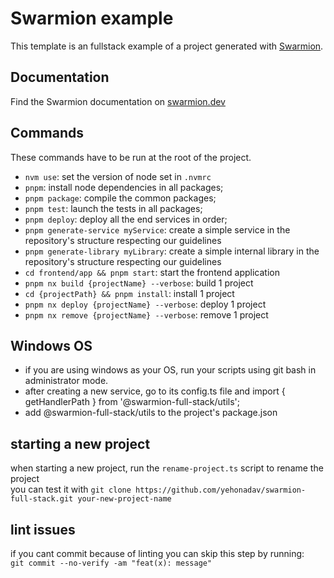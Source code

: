 # Swarmion example

This template is an fullstack example of a project generated with [Swarmion](https://github.com/swarmion/swarmion).

## Documentation

Find the Swarmion documentation on [swarmion.dev](https://www.swarmion.dev)

## Commands

These commands have to be run at the root of the project.

- `nvm use`: set the version of node set in `.nvmrc`
- `pnpm`: install node dependencies in all packages;
- `pnpm package`: compile the common packages;
- `pnpm test`: launch the tests in all packages;
- `pnpm deploy`: deploy all the end services in order;
- `pnpm generate-service myService`: create a simple service in the repository's structure respecting our guidelines
- `pnpm generate-library myLibrary`: create a simple internal library in the repository's structure respecting our guidelines
- `cd frontend/app && pnpm start`: start the frontend application
- `pnpm nx build {projectName} --verbose`: build 1 project
- `cd {projectPath} && pnpm install`: install 1 project
- `pnpm nx deploy {projectName} --verbose`: deploy 1 project
- `pnpm nx remove {projectName} --verbose`: remove 1 project

## Windows OS  
* if you are using windows as your OS, run your scripts using git bash in administrator mode.  
* after creating a new service, go to its config.ts file and import { getHandlerPath } from '@swarmion-full-stack/utils';  
* add @swarmion-full-stack/utils to the project's package.json  

## starting a new project
when starting a new project, run the `rename-project.ts` script to rename the project  
you can test it with `git clone https://github.com/yehonadav/swarmion-full-stack.git your-new-project-name`  

## lint issues  
if you cant commit because of linting you can skip this step by running:  
`git commit --no-verify -am "feat(x): message"`  
